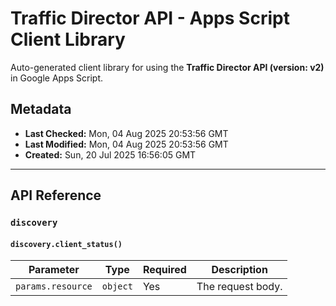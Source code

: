 # Traffic Director API - Apps Script Client Library

Auto-generated client library for using the **Traffic Director API (version: v2)** in Google Apps Script.

## Metadata

- **Last Checked:** Mon, 04 Aug 2025 20:53:56 GMT
- **Last Modified:** Mon, 04 Aug 2025 20:53:56 GMT
- **Created:** Sun, 20 Jul 2025 16:56:05 GMT



---

## API Reference

### `discovery`

#### `discovery.client_status()`
| Parameter | Type | Required | Description |
|---|---|---|---|
| `params.resource` | `object` | Yes | The request body. |